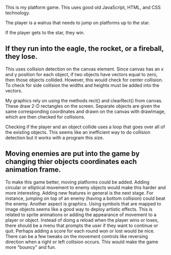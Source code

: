 This is my platform game. This uses good old JavaScript, HTML, and CSS technology. 

The player is a walrus that needs to jump on platforms up to the star.

If the player gets to the star, they win.

If they run into the eagle, the rocket, or a fireball, they lose.
--------------------------------------------------------------------------------

This uses collision detection on the canvas element. Since canvas has an x and
y position for each object, if two objects have vectors equal to zero, then
those objects collided. However, this would check for center collision. To check
for side collision the widths and heights must be added into the vectors.

My graphics rely on using the methods rect() and clearRect() from canvas.
These draw 2-D rectangles on the screen. Separate objects are given the same
corresponding coordinates and drawn on the canvas with drawImage, which are
then checked for collisions.

Checking if the player and an object collide uses a loop that goes over all
of the existing objects. This seems like an inefficient way to do collision
detection but it works with a program this size.

Moving enemies are put into the game by changing thier objects coordinates each
animation frame.
--------------------------------------------------------------------------------

To make this game better, moving platforms could be added. Adding circular or
elliptical movement to enemy objects would make this harder and more
interesting. Adding new features in general is the next stage. For instance,
jumping on top of an enemy (having a bottom collision) could beat the enemy.
Another aspect is graphics. Using symbols that are mapped to image objects seems
like a good way to deploy artistic effects. This is related to sprite animations
or adding the appearance of movement to a player or object. Instead of doing a
reload when the player wins or loses, there should be a menu that prompts the
user if they want to continue or quit. Perhaps adding a score for each round
won or lost would be nice. There can be a few tweaks on the movement controls
like reversing direction when a right or left collision occurs. This would
make the game more "bouncy" and fun. 

